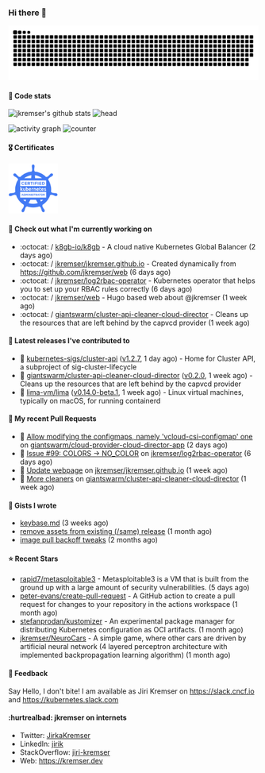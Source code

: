 ### Hi there 👋

![GitHub Snake](github-snake-dark.svg)

#### 📱 Code stats

![jkremser's github stats](https://github-readme-stats.vercel.app/api?username=jkremser&count_private=true&show_icons=true&hide_border=false&theme=tokyonight&title_color=5bcdec&bg_color=0d1117&border_radius=false) ![head](https://user-images.githubusercontent.com/535866/175570014-71166aaa-95f7-4a4f-869c-93a16481de4e.jpeg)


![activity graph](https://activity-graph.herokuapp.com/graph?username=jkremser&theme=react-dark)
![counter](https://komarev.com/ghpvc/?username=jkremser&color=5bcdec&style=for-the-badge)

#### 🎖 Certificates
<p align="left"><a href="https://www.credly.com/badges/8ca716d9-fa9b-42e6-b4a1-ad043baf5396/public_url">
<img src="https://raw.githubusercontent.com/cncf/artwork/master/other/cka/color/kubernetes-cka-color.png" alt="https://www.credly.com/badges/8ca716d9-fa9b-42e6-b4a1-ad043baf5396/public_url" width="100" height="100"/> </a>
</p>

#### 👷 Check out what I'm currently working on

- :octocat: / [k8gb-io/k8gb](https://github.com/k8gb-io/k8gb) - A cloud native Kubernetes Global Balancer (2 days ago)
- :octocat: / [jkremser/jkremser.github.io](https://github.com/jkremser/jkremser.github.io) - Created dynamically from https://github.com/jkremser/web (6 days ago)
- :octocat: / [jkremser/log2rbac-operator](https://github.com/jkremser/log2rbac-operator) - Kubernetes operator that helps you to set up your RBAC rules correctly (6 days ago)
- :octocat: / [jkremser/web](https://github.com/jkremser/web) - Hugo based web about @jkremser (1 week ago)
- :octocat: / [giantswarm/cluster-api-cleaner-cloud-director](https://github.com/giantswarm/cluster-api-cleaner-cloud-director) - Cleans up the resources that are left behind by the capvcd provider (1 week ago)

#### 🔭 Latest releases I've contributed to

- 🎉 [kubernetes-sigs/cluster-api](https://github.com/kubernetes-sigs/cluster-api) ([v1.2.7](https://github.com/kubernetes-sigs/cluster-api/releases/tag/v1.2.7), 1 day ago) - Home for Cluster API, a subproject of sig-cluster-lifecycle
- 🎉 [giantswarm/cluster-api-cleaner-cloud-director](https://github.com/giantswarm/cluster-api-cleaner-cloud-director) ([v0.2.0](https://github.com/giantswarm/cluster-api-cleaner-cloud-director/releases/tag/v0.2.0), 1 week ago) - Cleans up the resources that are left behind by the capvcd provider
- 🎉 [lima-vm/lima](https://github.com/lima-vm/lima) ([v0.14.0-beta.1](https://github.com/lima-vm/lima/releases/tag/v0.14.0-beta.1), 1 week ago) - Linux virtual machines, typically on macOS, for running containerd

#### 🔨 My recent Pull Requests

- 💪 [Allow modifying the configmaps, namely &#39;vcloud-csi-configmap&#39; one](https://github.com/giantswarm/cloud-provider-cloud-director-app/pull/21) on [giantswarm/cloud-provider-cloud-director-app](https://github.com/giantswarm/cloud-provider-cloud-director-app) (2 days ago)
- 💪 [Issue #99: COLORS -&gt; NO_COLOR](https://github.com/jkremser/log2rbac-operator/pull/120) on [jkremser/log2rbac-operator](https://github.com/jkremser/log2rbac-operator) (6 days ago)
- 💪 [Update webpage](https://github.com/jkremser/jkremser.github.io/pull/4) on [jkremser/jkremser.github.io](https://github.com/jkremser/jkremser.github.io) (1 week ago)
- 💪 [More cleaners](https://github.com/giantswarm/cluster-api-cleaner-cloud-director/pull/9) on [giantswarm/cluster-api-cleaner-cloud-director](https://github.com/giantswarm/cluster-api-cleaner-cloud-director) (1 week ago)

#### 📓 Gists I wrote

- [keybase.md](https://gist.github.com/5995bcd02b101618f6143dc60a281bea) (3 weeks ago)
- [remove assets from existing (/same) release](https://gist.github.com/cbed1e82bf7f80b689176b5cedac1f1a) (1 month ago)
- [image pull backoff tweaks](https://gist.github.com/a51bd080b2050aeed8479f1a8c2a686c) (2 months ago)

#### ⭐ Recent Stars

- [rapid7/metasploitable3](https://github.com/rapid7/metasploitable3) - Metasploitable3 is a VM that is built from the ground up with a large amount of security vulnerabilities. (5 days ago)
- [peter-evans/create-pull-request](https://github.com/peter-evans/create-pull-request) - A GitHub action to create a pull request for changes to your repository in the actions workspace (1 month ago)
- [stefanprodan/kustomizer](https://github.com/stefanprodan/kustomizer) - An experimental package manager for distributing Kubernetes configuration as OCI artifacts. (1 month ago)
- [jkremser/NeuroCars](https://github.com/jkremser/NeuroCars) - A simple game, where other cars are driven by artificial neural network (4 layered perceptron architecture with implemented backpropagation learning algorithm) (1 month ago)

#### 💬 Feedback

Say Hello, I don't bite! I am available as Jiri Kremser on https://slack.cncf.io and https://kubernetes.slack.com


#### :hurtrealbad: jkremser on internets

- Twitter: <a href="https://twitter.com/JirkaKremser">JirkaKremser</a>
- LinkedIn: <a href="https://www.linkedin.com/in/jirik/">jirik</a>
- StackOverflow: <a href="https://stackoverflow.com/users/1594980/jiri-kremser">jiri-kremser</a>
- Web: https://kremser.dev